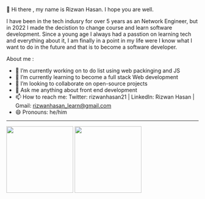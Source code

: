 👋 Hi there , my name is Rizwan Hasan. I hope you are well.

I have been in the tech indusry for over 5 years as an Network Engineer, but in 2022 I made the decistion to change course and learn software development. Since a young age I always had a passtion on learning tech and everything about it, I am finally in a point in my life were I know what I want to do in the future and that is to become a software developer.

About me :

- 🔭 I’m currently working on to do list using web packinging and JS 
- 🌱 I’m currently learning to become a full stack Web development
- 👯 I’m looking to collaborate on open-source projects
- 💬 Ask me anything about front end development
- 📫 How to reach me: Twitter: rizwanhasan21 | LinkedIn: Rizwan Hasan | Gmail: rizwanhasan_learn@gmail.com
- 😄 Pronouns: he/him

---
<img src="https://github-readme-stats.vercel.app/api?username=rizwan-learn&count_private=true&layout=compact&theme=tokyonight" height="175"/>     <img src="https://github-readme-stats.vercel.app/api/top-langs/?username=rizwan-learn&layout=compact&theme=tokyonight" height="175"/>
